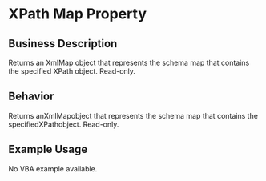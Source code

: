 # XPath Map Property

## Business Description
Returns an XmlMap object that represents the schema map that contains the specified XPath object. Read-only.

## Behavior
Returns anXmlMapobject that represents the schema map that contains the specifiedXPathobject. Read-only.

## Example Usage
No VBA example available.